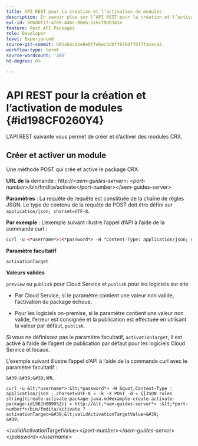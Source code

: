 ```yaml
---
title: API REST pour la création et l’activation de modules
description: En savoir plus sur l’API REST pour la création et l’activation de packages
exl-id: 90686f77-a769-44bc-90eb-116cf9d0341e
feature: Rest API Packages
role: Developer
level: Experienced
source-git-commit: b95a64ca2e8ebffebec3d8ff8704f76f7faceca2
workflow-type: tm+mt
source-wordcount: '205'
ht-degree: 0%

---
```


# API REST pour la création et l’activation de modules {#id198CF0260Y4}

L’API REST suivante vous permet de créer et d’activer des modules CRX.

## Créer et activer un module

Une méthode POST qui crée et active le package CRX.

**URL de** la demande :
http://*&lt;aem-guides-server\>*: *&lt;port-number\>*/bin/fmdita/activate&lt;/port-number\>&lt;/aem-guides-server\>

**Paramètres** :
La requête de requête est constituée de la chaîne de règles JSON. Le type de contenu de la requête de POST doit être défini sur `application/json; charset=UTF-8`.

**Par exemple** :
L’exemple suivant illustre l’appel d’API à l’aide de la commande curl :

```XML
curl -u <*username*>:<*password*> -H "Content-Type: application/json; charset=UTF-8"  -k -X POST -d "{[JSON rules string](create-activate-package-java.md#example-create-activate-package-id198JH0B905Z)}" http://<*aem-guides-server*>:<*port-number*>/bin/fmdita/activate
```


**Paramètre facultatif**

`activationTarget`

**Valeurs valides**

`preview` ou `publish` pour Cloud Service et `publish` pour les logiciels sur site

- Par Cloud Service, si le paramètre contient une valeur non valide, l’activation du package échoue.

- Pour les logiciels on-premise, si le paramètre contient une valeur non valide, l’erreur est consignée et la publication est effectuée en utilisant la valeur par défaut, `publish`.

Si vous ne définissez pas le paramètre facultatif, `activationTarget`, il est activé à l’aide de l’agent de publication par défaut pour les logiciels Cloud Service et locaux.



L’exemple suivant illustre l’appel d’API à l’aide de la commande curl avec le paramètre facultatif :


    &#39;&#39;&#39;XML
    
    curl -u &lt;*username*>:&lt;*password*> -H &quot;Content-Type : application/json ; charset=UTF-8 » -k -X POST -d « {[JSON rules string](create-activate-package-java.md#example-create-activate-package-id198JH0B905Z)} » http://&lt;*aem-guides-server*> :&lt;*port-number*>/bin/fmdita/activate ?activationTarget=&#39;&lt;validActivationTargetValue>&#39;
    &#39;
&lt;/validActivationTargetValue>&lt;/*port-number*>&lt;/*aem-guides-server*>&lt;/*password*>&lt;/*username*>